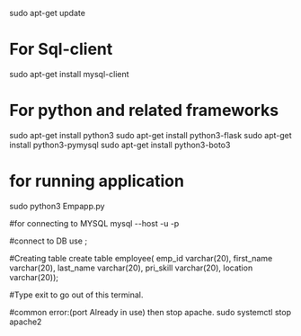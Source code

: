 sudo apt-get update
# For Sql-client
sudo apt-get install mysql-client

# For python and related frameworks

sudo apt-get install python3
sudo apt-get install python3-flask
sudo apt-get install python3-pymysql
sudo apt-get install python3-boto3

# for running application
sudo python3 Empapp.py

#for connecting to MYSQL
mysql --host <RDS endpoint> -u <username> -p 
<enterpassword>

#connect to DB
use <db name>;

#Creating table
create table employee(
emp_id varchar(20),
first_name varchar(20),
last_name varchar(20),
pri_skill varchar(20),
location varchar(20));

#Type exit to go out of this terminal.

#common error:(port Already in use) then stop apache.
sudo systemctl stop apache2
